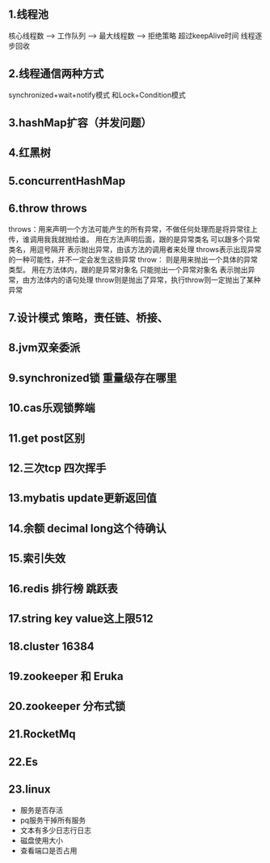1.线程池
-----
核心线程数 --> 工作队列 --> 最大线程数 --> 拒绝策略
超过keepAlive时间 线程逐步回收

2.线程通信两种方式
------
  synchronized+wait+notify模式
  和Lock+Condition模式
  
3.hashMap扩容（并发问题）
------

4.红黑树
------

5.concurrentHashMap
------

6.throw throws
------
throws：用来声明一个方法可能产生的所有异常，不做任何处理而是将异常往上传，谁调用我我就抛给谁。
        用在方法声明后面，跟的是异常类名
        可以跟多个异常类名，用逗号隔开
        表示抛出异常，由该方法的调用者来处理
        throws表示出现异常的一种可能性，并不一定会发生这些异常
throw： 则是用来抛出一个具体的异常类型。
        用在方法体内，跟的是异常对象名
        只能抛出一个异常对象名
        表示抛出异常，由方法体内的语句处理
        throw则是抛出了异常，执行throw则一定抛出了某种异常
        
7.设计模式 策略，责任链、桥接、
------

8.jvm双亲委派
------

9.synchronized锁  重量级存在哪里
------

10.cas乐观锁弊端
------

11.get post区别
------

12.三次tcp 四次挥手
------

13.mybatis update更新返回值
------

14.余额 decimal long这个待确认
------

15.索引失效
------

16.redis 排行榜 跳跃表
------

17.string key value这上限512
------
18.cluster 16384
------
19.zookeeper 和 Eruka
------
20.zookeeper 分布式锁
------
21.RocketMq
------
22.Es
------
23.linux
------
* 服务是否存活
* pq服务干掉所有服务
* 文本有多少日志行日志
* 磁盘使用大小
* 查看端口是否占用
